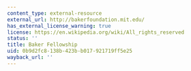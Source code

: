 ```yaml
---
content_type: external-resource
external_url: http://bakerfoundation.mit.edu/
has_external_license_warning: true
license: https://en.wikipedia.org/wiki/All_rights_reserved
status: ''
title: Baker Fellowship
uid: 0b9d2fc8-138b-423b-b017-921719ff5e25
wayback_url: ''
---
```

